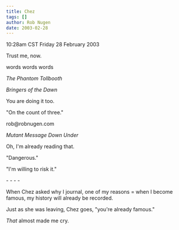 ```yaml
---
title: Chez
tags: []
author: Rob Nugen
date: 2003-02-28
---
```


<p class=date>10:28am CST Friday 28 February 2003</p>

<p>Trust me, now.</p>

<p>words words words</p>

<p><em>The Phantom Tollbooth</em></p>

<p><em>Bringers of the Dawn</em></p>

<p>You are doing it too.</p>

<p class=message>"On the count of three."</p>

<p>rob@robnugen.com</p>

<p><em>Mutant Message Down Under</em></p>

<p>Oh, I'm already reading that.</p>

<p class=message>"Dangerous."</p>

<p>"I'm willing to risk it."</p>

<p>- - - -</p>

<p>When Chez asked why I journal, one of my reasons = when I become famous, my history will already be recorded.</p>

<p>Just as she was leaving, Chez goes, "you're already famous."</p>

<p><em>That</em> almost made me cry.</p>
